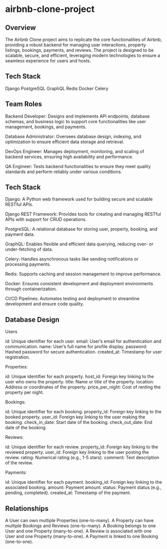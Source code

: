 # airbnb-clone-project

## Overview
The Airbnb Clone project aims to replicate the core functionalities of Airbnb, providing a robust backend for managing user interactions, property listings, bookings, payments, and reviews. The project is designed to be scalable, secure, and efficient, leveraging modern technologies to ensure a seamless experience for users and hosts.

## Tech Stack
Django
PostgreSQL
GraphQL
Redis
Docker
Celery

## Team Roles
Backend Developer: Designs and implements API endpoints, database schemas, and business logic to support core functionalities like user management, bookings, and payments.

Database Administrator: Oversees database design, indexing, and optimization to ensure efficient data storage and retrieval.

DevOps Engineer: Manages deployment, monitoring, and scaling of backend services, ensuring high availability and performance.

QA Engineer: Tests backend functionalities to ensure they meet quality standards and perform reliably under various conditions.

## Tech Stack
Django: A Python web framework used for building secure and scalable RESTful APIs.

Django REST Framework: Provides tools for creating and managing RESTful APIs with support for CRUD operations.

PostgreSQL: A relational database for storing user, property, booking, and payment data.

GraphQL: Enables flexible and efficient data querying, reducing over- or under-fetching of data.

Celery: Handles asynchronous tasks like sending notifications or processing payments.

Redis: Supports caching and session management to improve performance.

Docker: Ensures consistent development and deployment environments through containerization.

CI/CD Pipelines: Automates testing and deployment to streamline development and ensure code quality.

## Database Design
Users

id: Unique identifier for each user.
email: User’s email for authentication and communication.
name: User’s full name for profile display.
password: Hashed password for secure authentication.
created_at: Timestamp for user registration.


Properties:

id: Unique identifier for each property.
host_id: Foreign key linking to the user who owns the property.
title: Name or title of the property.
location: Address or coordinates of the property.
price_per_night: Cost of renting the property per night.


Bookings:

id: Unique identifier for each booking.
property_id: Foreign key linking to the booked property.
user_id: Foreign key linking to the user making the booking.
check_in_date: Start date of the booking.
check_out_date: End date of the booking.


Reviews:

id: Unique identifier for each review.
property_id: Foreign key linking to the reviewed property.
user_id: Foreign key linking to the user posting the review.
rating: Numerical rating (e.g., 1-5 stars).
comment: Text description of the review.


Payments:

id: Unique identifier for each payment.
booking_id: Foreign key linking to the associated booking.
amount: Payment amount.
status: Payment status (e.g., pending, completed).
created_at: Timestamp of the payment.

## Relationships
A User can own multiple Properties (one-to-many).
A Property can have multiple Bookings and Reviews (one-to-many).
A Booking belongs to one User and one Property (many-to-one).
A Review is associated with one User and one Property (many-to-one).
A Payment is linked to one Booking (one-to-one).